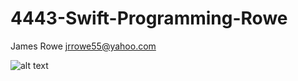 # 4443-Swift-Programming-Rowe

James Rowe
jrrowe55@yahoo.com

![alt text](https://photos-3.dropbox.com/t/2/AAAWLwnRet2Gi-F-S9NGn5TsSTwuFiwIzDLXNcmYWOlLFA/12/210894193/png/1024x768/3/1421992800/0/2/james.png/CPH6x2QgASgBKAI/690rEFvwVUDsXl2LELXNJz0k0rzB1Ze4kBpQZajDjZE "James Rowe")
